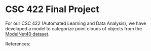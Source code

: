 # CSC 422 Final Project

For our CSC 422 (Automated Learning and Data Analysis), we have developed a model to categorize point clouds
of objects from the [ModelNet40 dataset](https://3dvision.princeton.edu/projects/2014/3DShapeNets/).

References:
